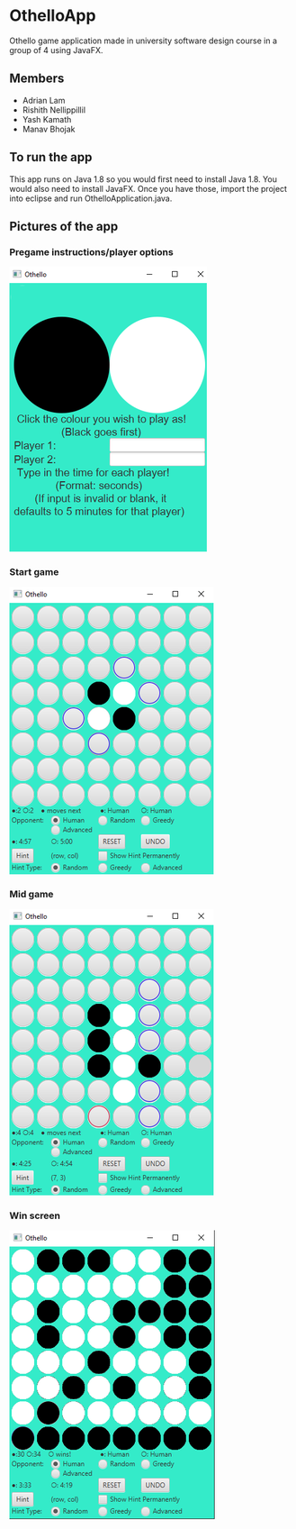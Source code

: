 # OthelloApp
Othello game application made in university software design course in a group of 4 using JavaFX.

## Members
- Adrian Lam
- Rishith Nellippillil 
- Yash Kamath 
- Manav Bhojak

## To run the app
This app runs on Java 1.8 so you would first need to install Java 1.8. You would also need to install JavaFX. Once you have those, import the project into eclipse and run OthelloApplication.java.

## Pictures of the app
### Pregame instructions/player options
![](./readme-images/pic1.png)
### Start game 
![](./readme-images/pic2.png)
### Mid game
![](./readme-images/pic3.png)
### Win screen
![](./readme-images/pic4.png)
